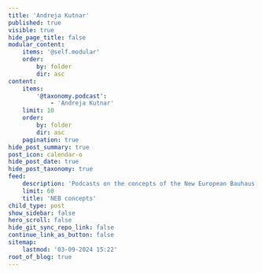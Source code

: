 ```yaml
---
title: 'Andreja Kutnar'
published: true
visible: true
hide_page_title: false
modular_content:
    items: '@self.modular'
    order:
        by: folder
        dir: asc
content:
    items:
        '@taxonomy.podcast':
            - 'Andreja Kutnar'
    limit: 10
    order:
        by: folder
        dir: asc
    pagination: true
hide_post_summary: true
post_icon: calendar-o
hide_post_date: true
hide_post_taxonomy: true
feed:
    description: 'Podcasts on the concepts of the New European Bauhaus'
    limit: 60
    title: 'NEB concepts'
child_type: post
show_sidebar: false
hero_scroll: false
hide_git_sync_repo_link: false
continue_link_as_button: false
sitemap:
    lastmod: '03-09-2024 15:22'
root_of_blog: true
---
```


